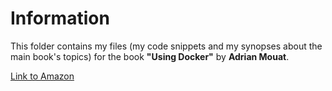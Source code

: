 # Information
This folder contains my files (my code snippets and my synopses about the main book's topics) for the book **"Using Docker"** by **Adrian Mouat**.

[Link to Amazon](https://www.amazon.com/Using-Docker-Developing-Deploying-Containers/dp/1491915765)
